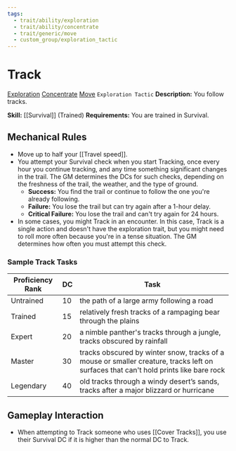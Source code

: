 ```yaml
---
tags:
  - trait/ability/exploration
  - trait/ability/concentrate
  - trait/generic/move
  - custom_group/exploration_tactic
---
```

# Track

[Exploration](Exploration.md "General Trait") [Concentrate](Concentrate.md "Action & Ability Trait") [Move](Move.md "General Trait") `Exploration Tactic`
**Description:** You follow tracks.

**Skill:** [[Survival]] (Trained)
**Requirements:** You are trained in Survival.

## Mechanical Rules

- Move up to half your [[Travel speed]].
- You attempt your Survival check when you start Tracking, once every hour you continue tracking, and any time something significant changes in the trail. The GM determines the DCs for such checks, depending on the freshness of the trail, the weather, and the type of ground.  
	- **Success:** You find the trail or continue to follow the one you're already following.
	- **Failure:** You lose the trail but can try again after a 1-hour delay. 
	- **Critical Failure:** You lose the trail and can't try again for 24 hours.
- In some cases, you might Track in an encounter. In this case, Track is a single action and doesn't have the exploration trait, but you might need to roll more often because you're in a tense situation. The GM determines how often you must attempt this check.  

### Sample Track Tasks

| **Proficiency Rank** | **DC** | Task                                                                                                                                 |
| -------------------- | ------ | ------------------------------------------------------------------------------------------------------------------------------------ |
| Untrained            | 10     | the path of a large army following a road                                                                                            |
| Trained              | 15     | relatively fresh tracks of a rampaging bear through the plains                                                                       |
| Expert               | 20     | a nimble panther's tracks through a jungle, tracks obscured by rainfall                                                              |
| Master               | 30     | tracks obscured by winter snow, tracks of a mouse or smaller creature, tracks left on surfaces that can't hold prints like bare rock |
| Legendary            | 40     | old tracks through a windy desert’s sands, tracks after a major blizzard or hurricane                                                |

## Gameplay Interaction

- When attempting to Track someone who uses [[Cover Tracks]], you use their Survival DC if it is higher than the normal DC to Track.  